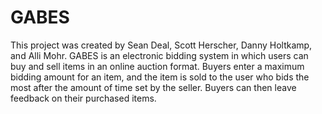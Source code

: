 # GABES
This project was created by Sean Deal, Scott Herscher, Danny Holtkamp, and Alli Mohr. GABES is an electronic bidding system in which users can buy and sell items in an online auction format. Buyers enter a maximum bidding amount for an item, and the item is sold to the user who bids the most after the amount of time set by the seller. Buyers can then leave feedback on their purchased items.
